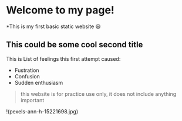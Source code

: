 # Welcome to my page!

*This is my first basic static website 😃

## This could be some cool second title

This is List of feelings this first attempt caused:

- Fustration
- Confusion
- Sudden enthusiasm

>this website is for practice use only, it does not include anything important

!(pexels-ann-h-15221698.jpg)
